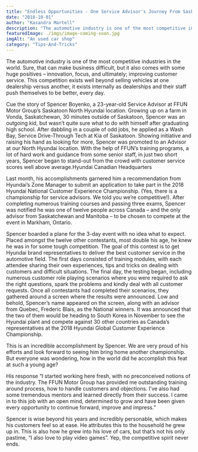 ```yaml
---
title: "Endless Opportunities - One Service Advisor's Journey From Saskatoon To South Korea"
date: "2018-10-01"
author: "Kasandra Martell"
description: "The automotive industry is one of the most competitive industries in the world. "
featuredImage: ./imgs/image-coming-soon.jpg
imgAlt: "An used car shop"
category: "Tips-And-Tricks"
---
```


The automotive industry is one of the most competitive industries in the world. Sure, that can make business difficult, but it also comes with some huge positives – innovation, focus, and ultimately; improving customer service. This competition exists well beyond selling vehicles at one dealership versus another, it exists internally as dealerships and their staff push themselves to be better, every day.

Cue the story of Spencer Boyenko, a 23-year-old Service Advisor at FFUN Motor Group’s Saskatoon North Hyundai location. Growing up on a farm in Vonda, Saskatchewan, 30 minutes outside of Saskatoon, Spencer was an outgoing kid, but wasn’t quite sure what to do with himself after graduating high school. After dabbling in a couple of odd jobs, he applied as a Wash Bay, Service Drive-Through Tech at Kia of Saskatoon. Showing initiative and raising his hand as looking for more, Spencer was promoted to an Advisor at our North Hyundai location. With the help of FFUN’s training programs, a lot of hard work and guidance from some senior staff, in just two short years, Spencer began to stand-out from the crowd with customer service scores well above average.Hyundai Canadian Headquarters

Last month, his accomplishments garnered him a recommendation from Hyundai’s Zone Manager to submit an application to take part in the 2018 Hyundai National Customer Experience Championship. (Yes, there is a championship for service advisors. We told you we’re competitive!). After completing numerous training courses and passing three exams, Spencer was notified he was one of twelve people across Canada – and the only advisor from Saskatchewan and Manitoba – to be chosen to compete at the event in Markham, Ontario.

Spencer boarded a plane for the 3-day event with no idea what to expect. Placed amongst the twelve other contestants, most double his age, he knew he was in for some tough competition. The goal of this contest is to get Hyundai brand representatives to deliver the best customer service in the automotive field. The first days consisted of training modules, with each attendee sharing their own experiences, tips and tricks on dealing with customers and difficult situations. The final day, the testing began, including numerous customer role playing scenarios where you were required to ask the right questions, spark the problems and kindly deal with all customer requests. Once all contestants had completed their scenarios, they gathered around a screen where the results were announced. Low and behold, Spencer’s name appeared on the screen, along with an advisor from Quebec, Frederic Blais, as the National winners. It was announced that the two of them would be heading to South Korea in November to see the Hyundai plant and compete against 30 other countries as Canada’s representatives at the 2018 Hyundai Global Customer Experience Championship.

This is an incredible accomplishment by Spencer. We are very proud of his efforts and look forward to seeing him bring home another championship. But everyone was wondering, how in the world did he accomplish this feat at such a young age?

His response “I started working here fresh, with no preconceived notions of the industry. The FFUN Motor Group has provided me outstanding training around process, how to handle customers and objections. I’ve also had some tremendous mentors and learned directly from their success. I came in to this job with an open mind, determined to grow and have been given every opportunity to continue forward, improve and impress.”

Spencer is wise beyond his years and incredibly personable, which makes his customers feel so at ease. He attributes this to the household he grew up in. This is also how he grew into his love of cars, but that’s not his only pastime, “I also love to play video games”. Yep, the competitive spirit never ends.
